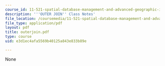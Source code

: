 ```yaml
---
course_id: 11-521-spatial-database-management-and-advanced-geographic-information-systems-spring-2003
description: '''OUTER JOIN'' Class Notes'
file_location: /coursemedia/11-521-spatial-database-management-and-advanced-geographic-information-systems-spring-2003/e3d1ec4afa5569b40125a843e833b89e_outerjoin.pdf
file_type: application/pdf
layout: pdf
title: outerjoin.pdf
type: course
uid: e3d1ec4afa5569b40125a843e833b89e

---
```

None